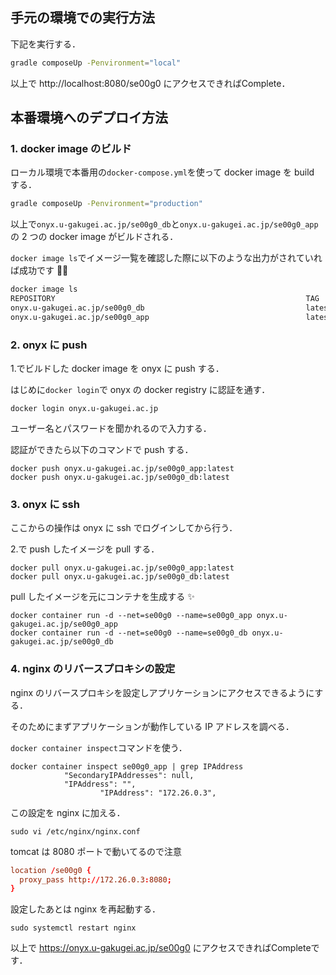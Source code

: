 ## 手元の環境での実行方法

下記を実行する．

```bash
gradle composeUp -Penvironment="local"
```

以上で http://localhost:8080/se00g0 にアクセスできればComplete．

## 本番環境へのデプロイ方法

### 1. docker image のビルド

ローカル環境で本番用の`docker-compose.yml`を使って docker image を build する．

```bash
gradle composeUp -Penvironment="production"
```

以上で`onyx.u-gakugei.ac.jp/se00g0_db`と`onyx.u-gakugei.ac.jp/se00g0_app`の 2 つの docker image がビルドされる．

`docker image ls`でイメージ一覧を確認した際に以下のような出力がされていれば成功です 🙆‍♂️

```bash
docker image ls
REPOSITORY                                                        TAG                          IMAGE ID            CREATED             SIZE
onyx.u-gakugei.ac.jp/se00g0_db                                    latest                       0d7bc01e233e        4 minutes ago       581MB
onyx.u-gakugei.ac.jp/se00g0_app                                   latest                       ecf65aee74c0        4 minutes ago       447MB
```

### 2. onyx に push

1.でビルドした docker image を onyx に push する．

はじめに`docker login`で onyx の docker registry に認証を通す．

```
docker login onyx.u-gakugei.ac.jp
```

ユーザー名とパスワードを聞かれるので入力する．

認証ができたら以下のコマンドで push する．

```
docker push onyx.u-gakugei.ac.jp/se00g0_app:latest
docker push onyx.u-gakugei.ac.jp/se00g0_db:latest
```

### 3. onyx に ssh

ここからの操作は onyx に ssh でログインしてから行う．

2.で push したイメージを pull する．

```
docker pull onyx.u-gakugei.ac.jp/se00g0_app:latest
docker pull onyx.u-gakugei.ac.jp/se00g0_db:latest
```

pull したイメージを元にコンテナを生成する ✨

```
docker container run -d --net=se00g0 --name=se00g0_app onyx.u-gakugei.ac.jp/se00g0_app
docker container run -d --net=se00g0 --name=se00g0_db onyx.u-gakugei.ac.jp/se00g0_db
```

### 4. nginx のリバースプロキシの設定

nginx のリバースプロキシを設定しアプリケーションにアクセスできるようにする．

そのためにまずアプリケーションが動作している IP アドレスを調べる．

`docker container inspect`コマンドを使う．

```
docker container inspect se00g0_app | grep IPAddress
            "SecondaryIPAddresses": null,
            "IPAddress": "",
                    "IPAddress": "172.26.0.3",
```

この設定を nginx に加える．

```
sudo vi /etc/nginx/nginx.conf
```

tomcat は 8080 ポートで動いてるので注意

```conf
location /se00g0 {
  proxy_pass http://172.26.0.3:8080;
}
```

設定したあとは nginx を再起動する．

```
sudo systemctl restart nginx
```

以上で https://onyx.u-gakugei.ac.jp/se00g0 にアクセスできればCompleteです．
